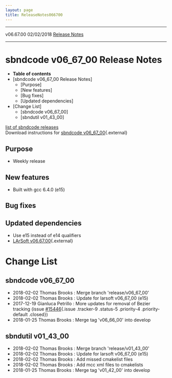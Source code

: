 ```yaml
---
layout: page
title: ReleaseNotes066700
---
```


  ----------- ------------ -- -- ------------------------------------------------------
  v06.67.00   02/02/2018         [Release Notes](ReleaseNotes066700.html)
  ----------- ------------ -- -- ------------------------------------------------------



sbndcode v06\_67\_00 Release Notes
======================================================================================

-   **Table of contents**
-   [sbndcode v06\_67\_00 Release
    Notes]
    -   [Purpose]
    -   [New features]
    -   [Bug fixes]
    -   [Updated dependencies]
-   [Change List]
    -   [sbndcode v06\_67\_00]
    -   [sbndutil v01\_43\_00]

[list of sbndcode
releases](List_of_SBND_code_releases.html)\
Download instructions for [sbndcode
v06\_67\_00](http://scisoft.fnal.gov/scisoft/bundles/sbnd/v06_67_00/sbndcode-v06_67_00.html){.external}



Purpose
----------------------------------

-   Weekly release



New features
--------------------------------------------

-   Built with gcc 6.4.0 (e15)



Bug fixes
--------------------------------------



Updated dependencies
------------------------------------------------------------

-   Use e15 instead of e14 qualifiers
-   [LArSoft
    v06.67.00](https://cdcvs.fnal.gov/redmine/projects/larsoft/wiki/ReleaseNotes066700){.external}



Change List
==========================================



sbndcode v06\_67\_00
----------------------------------------------------------

-   2018-02-02 Thomas Brooks : Merge branch \'release/v06\_67\_00\'
-   2018-02-02 Thomas Brooks : Update for larsoft v06\_67\_00 (e15)
-   2017-12-19 Gianluca Petrillo : More updates for removal of Bezier
    tracking (issue
    [\#15446](/redmine/issues/15446 "Necessary Maintenance: BezierTrack should be removed from LArSoft (Closed)"){.issue
    .tracker-9 .status-5 .priority-4 .priority-default .closed})
-   2018-01-25 Thomas Brooks : Merge tag \'v06\_66\_00\' into develop



sbndutil v01\_43\_00
----------------------------------------------------------

-   2018-02-02 Thomas Brooks : Merge branch \'release/v01\_43\_00\'
-   2018-02-02 Thomas Brooks : Update for larsoft v06\_67\_00 (e15)
-   2018-02-02 Thomas Brooks : Add missed cmakelist files
-   2018-02-02 Thomas Brooks : Add mcc xml files to cmakelists
-   2018-01-25 Thomas Brooks : Merge tag \'v01\_42\_00\' into develop
